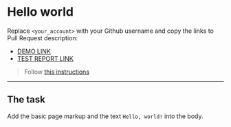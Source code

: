 # Hello world
Replace `<your_account>` with your Github username and copy the links to Pull Request description:
- [DEMO LINK](https://julius0724.github.io/layout_search-bar-airbnb/)
- [TEST REPORT LINK](https://julius0724.github.io/layout_search-bar-airbnb/report/html_report/g)

> Follow [this instructions](https://mate-academy.github.io/layout_task-guideline/#how-to-solve-the-layout-tasks-on-github)
___

## The task 
Add the basic page markup and the text `Hello, world!` into the body.
